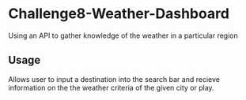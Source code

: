 # Challenge8-Weather-Dashboard
Using an API to gather knowledge of the weather in a particular region

## Usage
Allows user to input a destination into the search bar and recieve information on the the weather criteria of the given city or play.

